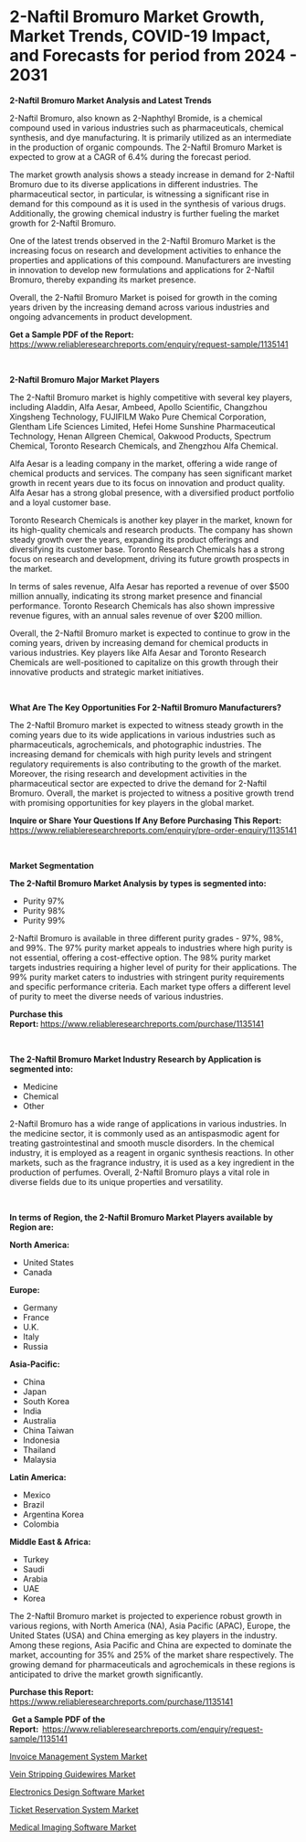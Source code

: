 <p><h1>2-Naftil Bromuro Market Growth, Market Trends, COVID-19 Impact, and Forecasts for period from 2024 - 2031</h1></p><p><strong>2-Naftil Bromuro Market Analysis and Latest Trends</strong></p>
<p><p>2-Naftil Bromuro, also known as 2-Naphthyl Bromide, is a chemical compound used in various industries such as pharmaceuticals, chemical synthesis, and dye manufacturing. It is primarily utilized as an intermediate in the production of organic compounds. The 2-Naftil Bromuro Market is expected to grow at a CAGR of 6.4% during the forecast period.</p><p>The market growth analysis shows a steady increase in demand for 2-Naftil Bromuro due to its diverse applications in different industries. The pharmaceutical sector, in particular, is witnessing a significant rise in demand for this compound as it is used in the synthesis of various drugs. Additionally, the growing chemical industry is further fueling the market growth for 2-Naftil Bromuro.</p><p>One of the latest trends observed in the 2-Naftil Bromuro Market is the increasing focus on research and development activities to enhance the properties and applications of this compound. Manufacturers are investing in innovation to develop new formulations and applications for 2-Naftil Bromuro, thereby expanding its market presence.</p><p>Overall, the 2-Naftil Bromuro Market is poised for growth in the coming years driven by the increasing demand across various industries and ongoing advancements in product development.</p></p>
<p><strong>Get a Sample PDF of the Report:&nbsp;</strong> <a href="https://www.reliableresearchreports.com/enquiry/request-sample/1135141">https://www.reliableresearchreports.com/enquiry/request-sample/1135141</a></p>
<p>&nbsp;</p>
<p><strong>2-Naftil Bromuro Major Market Players</strong></p>
<p><p>The 2-Naftil Bromuro market is highly competitive with several key players, including Aladdin, Alfa Aesar, Ambeed, Apollo Scientific, Changzhou Xingsheng Technology, FUJIFILM Wako Pure Chemical Corporation, Glentham Life Sciences Limited, Hefei Home Sunshine Pharmaceutical Technology, Henan Allgreen Chemical, Oakwood Products, Spectrum Chemical, Toronto Research Chemicals, and Zhengzhou Alfa Chemical.</p><p>Alfa Aesar is a leading company in the market, offering a wide range of chemical products and services. The company has seen significant market growth in recent years due to its focus on innovation and product quality. Alfa Aesar has a strong global presence, with a diversified product portfolio and a loyal customer base.</p><p>Toronto Research Chemicals is another key player in the market, known for its high-quality chemicals and research products. The company has shown steady growth over the years, expanding its product offerings and diversifying its customer base. Toronto Research Chemicals has a strong focus on research and development, driving its future growth prospects in the market.</p><p>In terms of sales revenue, Alfa Aesar has reported a revenue of over $500 million annually, indicating its strong market presence and financial performance. Toronto Research Chemicals has also shown impressive revenue figures, with an annual sales revenue of over $200 million.</p><p>Overall, the 2-Naftil Bromuro market is expected to continue to grow in the coming years, driven by increasing demand for chemical products in various industries. Key players like Alfa Aesar and Toronto Research Chemicals are well-positioned to capitalize on this growth through their innovative products and strategic market initiatives.</p></p>
<p>&nbsp;</p>
<p><strong>What Are The Key Opportunities For 2-Naftil Bromuro Manufacturers?</strong></p>
<p><p>The 2-Naftil Bromuro market is expected to witness steady growth in the coming years due to its wide applications in various industries such as pharmaceuticals, agrochemicals, and photographic industries. The increasing demand for chemicals with high purity levels and stringent regulatory requirements is also contributing to the growth of the market. Moreover, the rising research and development activities in the pharmaceutical sector are expected to drive the demand for 2-Naftil Bromuro. Overall, the market is projected to witness a positive growth trend with promising opportunities for key players in the global market.</p></p>
<p><strong>Inquire or Share Your Questions If Any Before Purchasing This Report:</strong> <a href="https://www.reliableresearchreports.com/enquiry/pre-order-enquiry/1135141">https://www.reliableresearchreports.com/enquiry/pre-order-enquiry/1135141</a></p>
<p>&nbsp;</p>
<p><strong>Market Segmentation</strong></p>
<p><strong>The 2-Naftil Bromuro Market Analysis by types is segmented into:</strong></p>
<p><ul><li>Purity 97%</li><li>Purity 98%</li><li>Purity 99%</li></ul></p>
<p><p>2-Naftil Bromuro is available in three different purity grades - 97%, 98%, and 99%. The 97% purity market appeals to industries where high purity is not essential, offering a cost-effective option. The 98% purity market targets industries requiring a higher level of purity for their applications. The 99% purity market caters to industries with stringent purity requirements and specific performance criteria. Each market type offers a different level of purity to meet the diverse needs of various industries.</p></p>
<p><strong>Purchase this Report:&nbsp;</strong><a href="https://www.reliableresearchreports.com/purchase/1135141">https://www.reliableresearchreports.com/purchase/1135141</a></p>
<p>&nbsp;</p>
<p><strong>The 2-Naftil Bromuro Market Industry Research by Application is segmented into:</strong></p>
<p><ul><li>Medicine</li><li>Chemical</li><li>Other</li></ul></p>
<p><p>2-Naftil Bromuro has a wide range of applications in various industries. In the medicine sector, it is commonly used as an antispasmodic agent for treating gastrointestinal and smooth muscle disorders. In the chemical industry, it is employed as a reagent in organic synthesis reactions. In other markets, such as the fragrance industry, it is used as a key ingredient in the production of perfumes. Overall, 2-Naftil Bromuro plays a vital role in diverse fields due to its unique properties and versatility.</p></p>
<p>&nbsp;</p>
<p><strong>In terms of Region, the 2-Naftil Bromuro Market Players available by Region are:</strong></p>
<p>
    <p> <strong> North America: </strong>
        <ul>
            <li>United States</li>
            <li>Canada</li>
        </ul>
        </p> 
    <p> <strong> Europe: </strong>
        <ul>
            <li>Germany</li>
            <li>France</li>
            <li>U.K.</li>
            <li>Italy</li>
            <li>Russia</li>
        </ul>
        </p> 
    <p> <strong> Asia-Pacific: </strong>
        <ul>
            <li>China</li>
            <li>Japan</li>
            <li>South Korea</li>
            <li>India</li>
            <li>Australia</li>
            <li>China Taiwan</li>
            <li>Indonesia</li>
            <li>Thailand</li>
            <li>Malaysia</li>
        </ul>
        </p> 
    <p> <strong> Latin America: </strong>
        <ul>
            <li>Mexico</li>
            <li>Brazil</li>
            <li>Argentina Korea</li>
            <li>Colombia</li>
        </ul>
        </p> 
    <p> <strong> Middle East & Africa: </strong>
        <ul>
            <li>Turkey</li>
            <li>Saudi</li>
            <li>Arabia</li>
            <li>UAE</li>
            <li>Korea</li>
        </ul>
    </p>
    </p>
<p><p>The 2-Naftil Bromuro market is projected to experience robust growth in various regions, with North America (NA), Asia Pacific (APAC), Europe, the United States (USA) and China emerging as key players in the industry. Among these regions, Asia Pacific and China are expected to dominate the market, accounting for 35% and 25% of the market share respectively. The growing demand for pharmaceuticals and agrochemicals in these regions is anticipated to drive the market growth significantly.</p></p>
<p><strong>Purchase this Report: </strong><a href="https://www.reliableresearchreports.com/purchase/1135141">https://www.reliableresearchreports.com/purchase/1135141</a></p>
<p>&nbsp;<strong>Get a Sample PDF of the Report:&nbsp;&nbsp;</strong><a href="https://www.reliableresearchreports.com/enquiry/request-sample/1135141">https://www.reliableresearchreports.com/enquiry/request-sample/1135141</a></p>
<p><strong></strong></p>
<p><p><a href="https://medium.com/@krithi.reportprime/invoice-management-system-market-exploring-market-share-market-trends-and-future-growth-b7bee09b55e6">Invoice Management System Market</a></p><p><a href="https://github.com/singletonthaxterkelliehr2df/Market-Research-Report-List-1/blob/main/vein-stripping-guidewires-market.md">Vein Stripping Guidewires Market</a></p><p><a href="https://medium.com/@floyziemann8756/electronics-design-software-market-size-cagr-trends-2024-2030-856baeb48eae">Electronics Design Software Market</a></p><p><a href="https://medium.com/@krithi.reportprime/ticket-reservation-system-market-furnishes-information-on-market-share-market-trends-and-market-57b00c9d802c">Ticket Reservation System Market</a></p><p><a href="https://medium.com/@josueherzog/medical-imaging-software-market-size-market-outlook-and-market-forecast-2024-to-2031-d78d80138e4c">Medical Imaging Software Market</a></p></p>